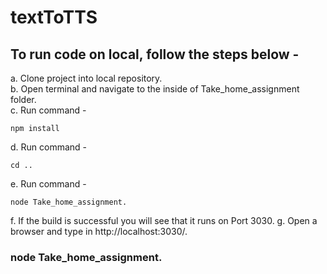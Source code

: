 # textToTTS
## To run code on local, follow the steps below -  
a. Clone project into local repository.  
b. Open terminal and navigate to the inside of Take_home_assignment folder.  
c. Run command -  
```
npm install
```
d. Run command -  
```
cd ..
```
e. Run command -  
```
node Take_home_assignment. 
```
f. If the build is successful you will see that it runs on Port 3030. 
g. Open a browser and type in http://localhost:3030/. 
 ### node Take_home_assignment. 
